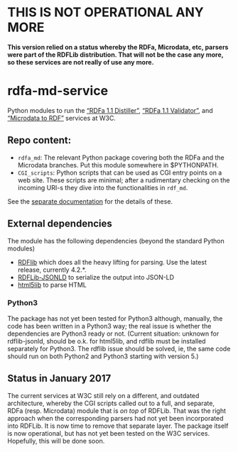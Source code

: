 # THIS IS NOT OPERATIONAL ANY MORE

**This version relied on a status whereby the RDFa, Microdata, etc, parsers were part of the RDFLib distribution. That will not be the case any more, so these services are not really of use any more.**

# rdfa-md-service

Python modules to run the [“RDFa 1.1 Distiller”](https://www.w3.org/2012/pyRdfa/), [“RDFa 1.1 Validator”](https://www.w3.org/2012/pyRdfa/Validator.html), and [“Microdata to RDF”](https://www.w3.org/2012/pyMicrodata/) services at W3C.

## Repo content:

- `rdfa_md`: The relevant Python package covering both the RDFa and the Microdata branches. Put this module somewhere in $PYTHONPATH.
- `CGI_scripts`: Python scripts that can be used as CGI entry points on a web site. These scripts are minimal; after a rudimentary checking on the incoming URI-s they dive into the functionalities in `rdf_md`.

See the [separate documentation](https://rawgit.com/w3c/rdfa-md-service/master/Doc/build/html/index.html) for the details of these.

## External dependencies

The module has the following dependencies (beyond the standard Python modules)

* [RDFlib](https://github.com/RDFLib/rdflib) which does all the heavy lifting for parsing. Use the latest release, currently 4.2.\*.
* [RDFLib-JSONLD](https://github.com/RDFLib/rdflib-jsonld) to serialize the output into JSON-LD
* [html5lib](https://pypi.python.org/pypi/html5lib) to parse HTML

### Python3

The package has not yet been tested for Python3 although, manually, the code has been written in a Python3 way; the real issue is whether the dependencies are Python3 ready or not. (Current situation: unknown for rdflib-jsonld, should be o.k. for html5lib, and rdflib must be installed separately for Python3. The rdflib issue should be solved, ie, the same code should run on both Python2 and Python3 starting with version 5.)


## Status in January 2017

 The current services at W3C still rely on a different, and outdated architecture, whereby the CGI scripts called out to a full, and separate, RDFa (resp. Microdata) module that is *on top* of RDFLib. That was the right approach when the corresponding parsers had not yet been incorporated into RDFLib. It is now time to remove that separate layer. The package itself is now operational, but has not yet been tested on the W3C services. Hopefully, this will be done soon.
